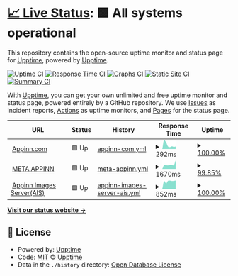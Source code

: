 # [📈 Live Status](https://status.appinn.com): <!--live status--> **🟩 All systems operational**

This repository contains the open-source uptime monitor and status page for [Upptime](https://upptime.js.org), powered by [Upptime](https://github.com/upptime/upptime).

[![Uptime CI](https://github.com/scavin/appinnuptime/workflows/Uptime%20CI/badge.svg)](https://github.com/scavin/appinnuptime/actions?query=workflow%3A%22Uptime+CI%22)
[![Response Time CI](https://github.com/scavin/appinnuptime/workflows/Response%20Time%20CI/badge.svg)](https://github.com/scavin/appinnuptime/actions?query=workflow%3A%22Response+Time+CI%22)
[![Graphs CI](https://github.com/scavin/appinnuptime/workflows/Graphs%20CI/badge.svg)](https://github.com/scavin/appinnuptime/actions?query=workflow%3A%22Graphs+CI%22)
[![Static Site CI](https://github.com/scavin/appinnuptime/workflows/Static%20Site%20CI/badge.svg)](https://github.com/scavin/appinnuptime/actions?query=workflow%3A%22Static+Site+CI%22)
[![Summary CI](https://github.com/scavin/appinnuptime/workflows/Summary%20CI/badge.svg)](https://github.com/scavin/appinnuptime/actions?query=workflow%3A%22Summary+CI%22)

With [Upptime](https://upptime.js.org), you can get your own unlimited and free uptime monitor and status page, powered entirely by a GitHub repository. We use [Issues](https://github.com/upptime/upptime/issues) as incident reports, [Actions](https://github.com/scavin/appinnuptime/actions) as uptime monitors, and [Pages](https://status.appinn.com) for the status page.

<!--start: status pages-->
<!-- This summary is generated by Upptime (https://github.com/upptime/upptime) -->
<!-- Do not edit this manually, your changes will be overwritten -->
<!-- prettier-ignore -->
| URL | Status | History | Response Time | Uptime |
| --- | ------ | ------- | ------------- | ------ |
| <img alt="" src="https://favicons.githubusercontent.com/www.appinn.com" height="13"> [Appinn.com](https://www.appinn.com) | 🟩 Up | [appinn-com.yml](https://github.com/scavin/appinnuptime/commits/HEAD/history/appinn-com.yml) | <details><summary><img alt="Response time graph" src="./graphs/appinn-com/response-time-week.png" height="20"> 292ms</summary><br><a href="https://status.appinn.com/history/appinn-com"><img alt="Response time 250" src="https://img.shields.io/endpoint?url=https%3A%2F%2Fraw.githubusercontent.com%2Fscavin%2Fappinnuptime%2FHEAD%2Fapi%2Fappinn-com%2Fresponse-time.json"></a><br><a href="https://status.appinn.com/history/appinn-com"><img alt="24-hour response time 182" src="https://img.shields.io/endpoint?url=https%3A%2F%2Fraw.githubusercontent.com%2Fscavin%2Fappinnuptime%2FHEAD%2Fapi%2Fappinn-com%2Fresponse-time-day.json"></a><br><a href="https://status.appinn.com/history/appinn-com"><img alt="7-day response time 292" src="https://img.shields.io/endpoint?url=https%3A%2F%2Fraw.githubusercontent.com%2Fscavin%2Fappinnuptime%2FHEAD%2Fapi%2Fappinn-com%2Fresponse-time-week.json"></a><br><a href="https://status.appinn.com/history/appinn-com"><img alt="30-day response time 328" src="https://img.shields.io/endpoint?url=https%3A%2F%2Fraw.githubusercontent.com%2Fscavin%2Fappinnuptime%2FHEAD%2Fapi%2Fappinn-com%2Fresponse-time-month.json"></a><br><a href="https://status.appinn.com/history/appinn-com"><img alt="1-year response time 250" src="https://img.shields.io/endpoint?url=https%3A%2F%2Fraw.githubusercontent.com%2Fscavin%2Fappinnuptime%2FHEAD%2Fapi%2Fappinn-com%2Fresponse-time-year.json"></a></details> | <details><summary><a href="https://status.appinn.com/history/appinn-com">100.00%</a></summary><a href="https://status.appinn.com/history/appinn-com"><img alt="All-time uptime 100.00%" src="https://img.shields.io/endpoint?url=https%3A%2F%2Fraw.githubusercontent.com%2Fscavin%2Fappinnuptime%2FHEAD%2Fapi%2Fappinn-com%2Fuptime.json"></a><br><a href="https://status.appinn.com/history/appinn-com"><img alt="24-hour uptime 100.00%" src="https://img.shields.io/endpoint?url=https%3A%2F%2Fraw.githubusercontent.com%2Fscavin%2Fappinnuptime%2FHEAD%2Fapi%2Fappinn-com%2Fuptime-day.json"></a><br><a href="https://status.appinn.com/history/appinn-com"><img alt="7-day uptime 100.00%" src="https://img.shields.io/endpoint?url=https%3A%2F%2Fraw.githubusercontent.com%2Fscavin%2Fappinnuptime%2FHEAD%2Fapi%2Fappinn-com%2Fuptime-week.json"></a><br><a href="https://status.appinn.com/history/appinn-com"><img alt="30-day uptime 100.00%" src="https://img.shields.io/endpoint?url=https%3A%2F%2Fraw.githubusercontent.com%2Fscavin%2Fappinnuptime%2FHEAD%2Fapi%2Fappinn-com%2Fuptime-month.json"></a><br><a href="https://status.appinn.com/history/appinn-com"><img alt="1-year uptime 100.00%" src="https://img.shields.io/endpoint?url=https%3A%2F%2Fraw.githubusercontent.com%2Fscavin%2Fappinnuptime%2FHEAD%2Fapi%2Fappinn-com%2Fuptime-year.json"></a></details>
| <img alt="" src="https://favicons.githubusercontent.com/meta.appinn.net" height="13"> [META.APPINN](https://meta.appinn.net) | 🟩 Up | [meta-appinn.yml](https://github.com/scavin/appinnuptime/commits/HEAD/history/meta-appinn.yml) | <details><summary><img alt="Response time graph" src="./graphs/meta-appinn/response-time-week.png" height="20"> 1670ms</summary><br><a href="https://status.appinn.com/history/meta-appinn"><img alt="Response time 1700" src="https://img.shields.io/endpoint?url=https%3A%2F%2Fraw.githubusercontent.com%2Fscavin%2Fappinnuptime%2FHEAD%2Fapi%2Fmeta-appinn%2Fresponse-time.json"></a><br><a href="https://status.appinn.com/history/meta-appinn"><img alt="24-hour response time 2351" src="https://img.shields.io/endpoint?url=https%3A%2F%2Fraw.githubusercontent.com%2Fscavin%2Fappinnuptime%2FHEAD%2Fapi%2Fmeta-appinn%2Fresponse-time-day.json"></a><br><a href="https://status.appinn.com/history/meta-appinn"><img alt="7-day response time 1670" src="https://img.shields.io/endpoint?url=https%3A%2F%2Fraw.githubusercontent.com%2Fscavin%2Fappinnuptime%2FHEAD%2Fapi%2Fmeta-appinn%2Fresponse-time-week.json"></a><br><a href="https://status.appinn.com/history/meta-appinn"><img alt="30-day response time 1526" src="https://img.shields.io/endpoint?url=https%3A%2F%2Fraw.githubusercontent.com%2Fscavin%2Fappinnuptime%2FHEAD%2Fapi%2Fmeta-appinn%2Fresponse-time-month.json"></a><br><a href="https://status.appinn.com/history/meta-appinn"><img alt="1-year response time 1700" src="https://img.shields.io/endpoint?url=https%3A%2F%2Fraw.githubusercontent.com%2Fscavin%2Fappinnuptime%2FHEAD%2Fapi%2Fmeta-appinn%2Fresponse-time-year.json"></a></details> | <details><summary><a href="https://status.appinn.com/history/meta-appinn">99.85%</a></summary><a href="https://status.appinn.com/history/meta-appinn"><img alt="All-time uptime 99.79%" src="https://img.shields.io/endpoint?url=https%3A%2F%2Fraw.githubusercontent.com%2Fscavin%2Fappinnuptime%2FHEAD%2Fapi%2Fmeta-appinn%2Fuptime.json"></a><br><a href="https://status.appinn.com/history/meta-appinn"><img alt="24-hour uptime 98.96%" src="https://img.shields.io/endpoint?url=https%3A%2F%2Fraw.githubusercontent.com%2Fscavin%2Fappinnuptime%2FHEAD%2Fapi%2Fmeta-appinn%2Fuptime-day.json"></a><br><a href="https://status.appinn.com/history/meta-appinn"><img alt="7-day uptime 99.85%" src="https://img.shields.io/endpoint?url=https%3A%2F%2Fraw.githubusercontent.com%2Fscavin%2Fappinnuptime%2FHEAD%2Fapi%2Fmeta-appinn%2Fuptime-week.json"></a><br><a href="https://status.appinn.com/history/meta-appinn"><img alt="30-day uptime 99.52%" src="https://img.shields.io/endpoint?url=https%3A%2F%2Fraw.githubusercontent.com%2Fscavin%2Fappinnuptime%2FHEAD%2Fapi%2Fmeta-appinn%2Fuptime-month.json"></a><br><a href="https://status.appinn.com/history/meta-appinn"><img alt="1-year uptime 99.79%" src="https://img.shields.io/endpoint?url=https%3A%2F%2Fraw.githubusercontent.com%2Fscavin%2Fappinnuptime%2FHEAD%2Fapi%2Fmeta-appinn%2Fuptime-year.json"></a></details>
| <img alt="" src="https://favicons.githubusercontent.com/img3.appinn.net" height="13"> [Appinn Images Server(AIS)](https://img3.appinn.net) | 🟩 Up | [appinn-images-server-ais.yml](https://github.com/scavin/appinnuptime/commits/HEAD/history/appinn-images-server-ais.yml) | <details><summary><img alt="Response time graph" src="./graphs/appinn-images-server-ais/response-time-week.png" height="20"> 852ms</summary><br><a href="https://status.appinn.com/history/appinn-images-server-ais"><img alt="Response time 888" src="https://img.shields.io/endpoint?url=https%3A%2F%2Fraw.githubusercontent.com%2Fscavin%2Fappinnuptime%2FHEAD%2Fapi%2Fappinn-images-server-ais%2Fresponse-time.json"></a><br><a href="https://status.appinn.com/history/appinn-images-server-ais"><img alt="24-hour response time 935" src="https://img.shields.io/endpoint?url=https%3A%2F%2Fraw.githubusercontent.com%2Fscavin%2Fappinnuptime%2FHEAD%2Fapi%2Fappinn-images-server-ais%2Fresponse-time-day.json"></a><br><a href="https://status.appinn.com/history/appinn-images-server-ais"><img alt="7-day response time 852" src="https://img.shields.io/endpoint?url=https%3A%2F%2Fraw.githubusercontent.com%2Fscavin%2Fappinnuptime%2FHEAD%2Fapi%2Fappinn-images-server-ais%2Fresponse-time-week.json"></a><br><a href="https://status.appinn.com/history/appinn-images-server-ais"><img alt="30-day response time 833" src="https://img.shields.io/endpoint?url=https%3A%2F%2Fraw.githubusercontent.com%2Fscavin%2Fappinnuptime%2FHEAD%2Fapi%2Fappinn-images-server-ais%2Fresponse-time-month.json"></a><br><a href="https://status.appinn.com/history/appinn-images-server-ais"><img alt="1-year response time 888" src="https://img.shields.io/endpoint?url=https%3A%2F%2Fraw.githubusercontent.com%2Fscavin%2Fappinnuptime%2FHEAD%2Fapi%2Fappinn-images-server-ais%2Fresponse-time-year.json"></a></details> | <details><summary><a href="https://status.appinn.com/history/appinn-images-server-ais">100.00%</a></summary><a href="https://status.appinn.com/history/appinn-images-server-ais"><img alt="All-time uptime 99.98%" src="https://img.shields.io/endpoint?url=https%3A%2F%2Fraw.githubusercontent.com%2Fscavin%2Fappinnuptime%2FHEAD%2Fapi%2Fappinn-images-server-ais%2Fuptime.json"></a><br><a href="https://status.appinn.com/history/appinn-images-server-ais"><img alt="24-hour uptime 100.00%" src="https://img.shields.io/endpoint?url=https%3A%2F%2Fraw.githubusercontent.com%2Fscavin%2Fappinnuptime%2FHEAD%2Fapi%2Fappinn-images-server-ais%2Fuptime-day.json"></a><br><a href="https://status.appinn.com/history/appinn-images-server-ais"><img alt="7-day uptime 100.00%" src="https://img.shields.io/endpoint?url=https%3A%2F%2Fraw.githubusercontent.com%2Fscavin%2Fappinnuptime%2FHEAD%2Fapi%2Fappinn-images-server-ais%2Fuptime-week.json"></a><br><a href="https://status.appinn.com/history/appinn-images-server-ais"><img alt="30-day uptime 99.93%" src="https://img.shields.io/endpoint?url=https%3A%2F%2Fraw.githubusercontent.com%2Fscavin%2Fappinnuptime%2FHEAD%2Fapi%2Fappinn-images-server-ais%2Fuptime-month.json"></a><br><a href="https://status.appinn.com/history/appinn-images-server-ais"><img alt="1-year uptime 99.98%" src="https://img.shields.io/endpoint?url=https%3A%2F%2Fraw.githubusercontent.com%2Fscavin%2Fappinnuptime%2FHEAD%2Fapi%2Fappinn-images-server-ais%2Fuptime-year.json"></a></details>

<!--end: status pages-->

[**Visit our status website →**](https://status.appinn.com)

## 📄 License

- Powered by: [Upptime](https://github.com/upptime/upptime)
- Code: [MIT](./LICENSE) © [Upptime](https://upptime.js.org)
- Data in the `./history` directory: [Open Database License](https://opendatacommons.org/licenses/odbl/1-0/)
